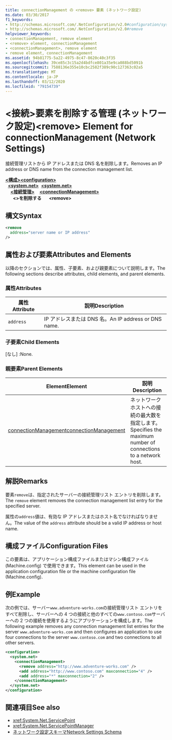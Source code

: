 ```yaml
---
title: connectionManagement の <remove> 要素 (ネットワーク設定)
ms.date: 03/30/2017
f1_keywords:
- http://schemas.microsoft.com/.NetConfiguration/v2.0#configuration/system.net/connectionManagement/remove
- http://schemas.microsoft.com/.NetConfiguration/v2.0#remove
helpviewer_keywords:
- connectionManagement, remove element
- <remove> element, connectionManagement
- <connectionManagement>, remove element
- remove element, connectionManagement
ms.assetid: 94b81775-5a22-4975-8c47-8620c40c3f35
ms.openlocfilehash: 39ce85c3c15a2d4bdfce801a35e9ca088bd5091b
ms.sourcegitcommit: 7588136e355e10cbc2582f389c90c127363c02a5
ms.translationtype: MT
ms.contentlocale: ja-JP
ms.lasthandoff: 03/12/2020
ms.locfileid: "79154739"
---
```

# <a name="remove-element-for-connectionmanagement-network-settings"></a><span data-ttu-id="007e2-102">\<接続>要素を削除する管理 (ネットワーク設定)</span><span class="sxs-lookup"><span data-stu-id="007e2-102">\<remove> Element for connectionManagement (Network Settings)</span></span>
<span data-ttu-id="007e2-103">接続管理リストから IP アドレスまたは DNS 名を削除します。</span><span class="sxs-lookup"><span data-stu-id="007e2-103">Removes an IP address or DNS name from the connection management list.</span></span>  

<span data-ttu-id="007e2-104">[**\<構成>**](../configuration-element.md)</span><span class="sxs-lookup"><span data-stu-id="007e2-104">[**\<configuration>**](../configuration-element.md)</span></span>\
<span data-ttu-id="007e2-105">&nbsp;&nbsp;[**\<system.net>**](system-net-element-network-settings.md)</span><span class="sxs-lookup"><span data-stu-id="007e2-105">&nbsp;&nbsp;[**\<system.net>**](system-net-element-network-settings.md)</span></span>\
<span data-ttu-id="007e2-106">&nbsp;&nbsp;&nbsp;&nbsp;[**\<接続管理>**](connectionmanagement-element-network-settings.md)</span><span class="sxs-lookup"><span data-stu-id="007e2-106">&nbsp;&nbsp;&nbsp;&nbsp;[**\<connectionManagement>**](connectionmanagement-element-network-settings.md)</span></span>\
<span data-ttu-id="007e2-107">&nbsp;&nbsp;&nbsp;&nbsp;&nbsp;&nbsp;**\<>を削除する**</span><span class="sxs-lookup"><span data-stu-id="007e2-107">&nbsp;&nbsp;&nbsp;&nbsp;&nbsp;&nbsp;**\<remove>**</span></span>

## <a name="syntax"></a><span data-ttu-id="007e2-108">構文</span><span class="sxs-lookup"><span data-stu-id="007e2-108">Syntax</span></span>  
  
```xml  
<remove
  address="server name or IP address"
/>  
```  
  
## <a name="attributes-and-elements"></a><span data-ttu-id="007e2-109">属性および要素</span><span class="sxs-lookup"><span data-stu-id="007e2-109">Attributes and Elements</span></span>  
 <span data-ttu-id="007e2-110">以降のセクションでは、属性、子要素、および親要素について説明します。</span><span class="sxs-lookup"><span data-stu-id="007e2-110">The following sections describe attributes, child elements, and parent elements.</span></span>  
  
### <a name="attributes"></a><span data-ttu-id="007e2-111">属性</span><span class="sxs-lookup"><span data-stu-id="007e2-111">Attributes</span></span>  
  
|<span data-ttu-id="007e2-112">**属性**</span><span class="sxs-lookup"><span data-stu-id="007e2-112">**Attribute**</span></span>|<span data-ttu-id="007e2-113">**説明**</span><span class="sxs-lookup"><span data-stu-id="007e2-113">**Description**</span></span>|  
|-------------------|---------------------|  
|`address`|<span data-ttu-id="007e2-114">IP アドレスまたは DNS 名。</span><span class="sxs-lookup"><span data-stu-id="007e2-114">An IP address or DNS name.</span></span>|  
  
### <a name="child-elements"></a><span data-ttu-id="007e2-115">子要素</span><span class="sxs-lookup"><span data-stu-id="007e2-115">Child Elements</span></span>  
 <span data-ttu-id="007e2-116">[なし] :</span><span class="sxs-lookup"><span data-stu-id="007e2-116">None.</span></span>  
  
### <a name="parent-elements"></a><span data-ttu-id="007e2-117">親要素</span><span class="sxs-lookup"><span data-stu-id="007e2-117">Parent Elements</span></span>  
  
|<span data-ttu-id="007e2-118">**Element**</span><span class="sxs-lookup"><span data-stu-id="007e2-118">**Element**</span></span>|<span data-ttu-id="007e2-119">**説明**</span><span class="sxs-lookup"><span data-stu-id="007e2-119">**Description**</span></span>|  
|-----------------|---------------------|  
|[<span data-ttu-id="007e2-120">connectionManagement</span><span class="sxs-lookup"><span data-stu-id="007e2-120">connectionManagement</span></span>](connectionmanagement-element-network-settings.md)|<span data-ttu-id="007e2-121">ネットワーク ホストへの接続の最大数を指定します。</span><span class="sxs-lookup"><span data-stu-id="007e2-121">Specifies the maximum number of connections to a network host.</span></span>|  
  
## <a name="remarks"></a><span data-ttu-id="007e2-122">解説</span><span class="sxs-lookup"><span data-stu-id="007e2-122">Remarks</span></span>  
 <span data-ttu-id="007e2-123">要素`remove`は、指定されたサーバーの接続管理リスト エントリを削除します。</span><span class="sxs-lookup"><span data-stu-id="007e2-123">The `remove` element removes the connection management list entry for the specified server.</span></span>  
  
 <span data-ttu-id="007e2-124">属性の`address`値は、有効な IP アドレスまたはホスト名でなければなりません。</span><span class="sxs-lookup"><span data-stu-id="007e2-124">The value of the `address` attribute should be a valid IP address or host name.</span></span>  
  
## <a name="configuration-files"></a><span data-ttu-id="007e2-125">構成ファイル</span><span class="sxs-lookup"><span data-stu-id="007e2-125">Configuration Files</span></span>  
 <span data-ttu-id="007e2-126">この要素は、アプリケーション構成ファイルまたはマシン構成ファイル (Machine.config) で使用できます。</span><span class="sxs-lookup"><span data-stu-id="007e2-126">This element can be used in the application configuration file or the machine configuration file (Machine.config).</span></span>  
  
## <a name="example"></a><span data-ttu-id="007e2-127">例</span><span class="sxs-lookup"><span data-stu-id="007e2-127">Example</span></span>  
 <span data-ttu-id="007e2-128">次の例では、サーバー`www.adventure-works.com`の接続管理リスト エントリをすべて削除し、サーバーへの 4 つの接続と他のすべての`www.contoso.com`サーバーへの 2 つの接続を使用するようにアプリケーションを構成します。</span><span class="sxs-lookup"><span data-stu-id="007e2-128">The following example removes any connection management list entries for the server `www.adventure-works.com` and then configures an application to use four connections to the server `www.contoso.com` and two connections to all other servers.</span></span>  
  
```xml  
<configuration>  
  <system.net>  
    <connectionManagement>  
      <remove address="http://www.adventure-works.com" />  
      <add address="http://www.contoso.com" maxconnection="4" />  
      <add address="*" maxconnection="2" />  
    </connectionManagement>  
  </system.net>  
</configuration>  
```  
  
## <a name="see-also"></a><span data-ttu-id="007e2-129">関連項目</span><span class="sxs-lookup"><span data-stu-id="007e2-129">See also</span></span>

- <xref:System.Net.ServicePoint>
- <xref:System.Net.ServicePointManager>
- [<span data-ttu-id="007e2-130">ネットワーク設定スキーマ</span><span class="sxs-lookup"><span data-stu-id="007e2-130">Network Settings Schema</span></span>](index.md)
